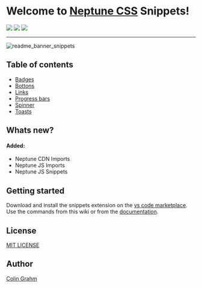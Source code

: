 # Welcome to [Neptune CSS](https://neptunecss.org) Snippets!

![](https://img.shields.io/github/v/tag/neptune-css/neptune-snippets?color=%2300AACC) ![](https://img.shields.io/npm/dm/@neptune-css/neptune-snippets?color=%2300AACC) ![](https://img.shields.io/npm/l/@neptune-css/neptune-snippets?color=%2300AACC) 

***

![readme_banner_snippets](https://github.com/neptune-css/neptune-snippets/assets/122671813/b6457f69-014c-4972-abf0-a46c26ac0fa8)

## Table of contents

- [Badges](https://github.com/neptune-css/neptune-snippets/wiki/Badges)
- [Bottons](https://github.com/neptune-css/neptune-snippets/wiki/Buttons)
- [Links](https://github.com/neptune-css/neptune-snippets/wiki/Links)
- [Progress bars](https://github.com/neptune-css/neptune-snippets/wiki/Progress-bars)
- [Spinner](https://github.com/neptune-css/neptune-snippets/wiki/Spinner)
- [Toasts](https://github.com/neptune-css/neptune-snippets/wiki/Toasts)

## Whats new?

#### Added:

- Neptune CDN Imports
- Neptune JS Imports
- Neptune JS Snippets

## Getting started

Download and install the snippets extension on the [vs code marketplace](https://marketplace.visualstudio.com/items?itemName=NeptuneCSS.neptune-snippets). Use the commands from this wiki or from the [documentation](https://neptune-css.gitbook.io/neptune-css-docs/vs-code-snippets).

## License

[MIT LICENSE](https://github.com/neptune-css/neptune-snippets/blob/main/LICENSE)

## Author

[Colin Grahm](https://github.com/CGWebDev2003)
